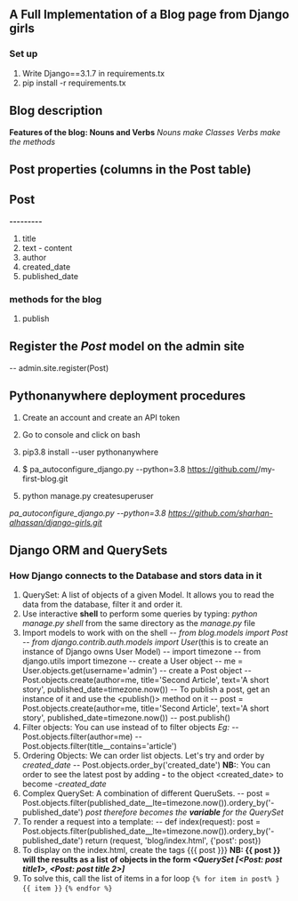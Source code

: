 ## A Full Implementation of a Blog page from Django girls
### Set up
1. Write Django==3.1.7 in requirements.tx
1. pip install -r requirements.tx

## Blog description
**Features of the blog: Nouns and Verbs**
*Nouns make Classes*
*Verbs make the methods*
## Post properties (columns in the Post table)
## Post
**---------**
1. title 
2. text - content 
3. author 
4. created_date
5. published_date
### methods for the blog
1. publish

## Register the *Post* model on the admin site
-- admin.site.register(Post)

## Pythonanywhere deployment procedures
1. Create an account and create an API token
2. Go to console and click on bash 
3. pip3.8 install --user pythonanywhere
4. $ pa_autoconfigure_django.py --python=3.8 https://github.com/<your-github-username>/my-first-blog.git

5. python manage.py createsuperuser

*pa_autoconfigure_django.py --python=3.8 https://github.com/sharhan-alhassan/django-girls.git*

## Django ORM and QuerySets
### How Django connects to the Database and stors data in it
1. QuerySet: A list of objects of a given Model. It allows you to read the data from the database, filter it and order it.
2. Use interactive **shell** to perform some queries by typing: *python manage.py shell* from the same directory as the *manage.py* file
3. Import models to work with on the shell
-- *from blog.models import Post*
-- *from django.contrib.auth.models import User*(this is to create an instance of Django owns User Model)
-- import timezone
    -- from django.utils import timezone
-- create a User object 
    -- me = User.objects.get(username='admin')
-- create a Post object
    -- Post.objects.create(author=me, title='Second Article', text='A short story', published_date=timezone.now())
-- To publish a post, get an instance of it and use the <publish()> method on it
    -- post = Post.objects.create(author=me, title='Second Article', text='A short story', published_date=timezone.now())
    -- post.publish()
4. Filter objects: You can use <filter> instead of <all> to filter objects
*Eg:*
-- Post.objects.filter(author=me)
-- Post.objects.filter(title__contains='article')
5. Ordering Objects: We can order list objects. Let's try and order by *created_date*
    -- Post.objects.order_by('created_date')
    **NB:**: You can order to see the latest post by adding **-** to the object <created_date> to become *-created_date*
6. Complex QuerySet: A combination of different QueruSets. 
    -- post = Post.objects.filter(published_date__lte=timezone.now()).ordery_by('-published_date')
    *post therefore becomes the **variable** for the QuerySet*
7. To render a request into a template:
    -- def index(request):
            post = Post.objects.filter(published_date__lte=timezone.now()).ordery_by('-published_date')
            return (request, 'blog/index.html', {'post': post})
8. To display on the index.html, create the tags {{{ post }}}
**NB: {{ post }} will the results as a list of objects in the form *<QuerySet [<Post: post title1>, <Post: post title 2>]***
9. To solve this, call the list of items in a for loop
`{% for item in post% }`
    `{{ item }}`
  `{% endfor %}`
